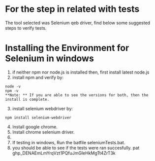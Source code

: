 # For the step in related with tests
The tool selected was Selenium qeb driver, find below some suggested steps to verify tests.

# Installing the Environment for Selenium in windows

1. if neither npm nor node.js is installed then, first install latest node.js
2. install npm and verify by:
```ssh
node -v
npm -v
**Note: ** If you are able to see the versions for both, then the install is complete.
```
3. install selenium webdriver by:
```ssh
npm install selenium-webdriver
```
4. Install google chrome.
5. Install chrome selenium driver.
6. 
7. If testing in windows, Run the batfile seleniumTests.bat.
8. you should be able to see if the tests were ran succesfully.
pat
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